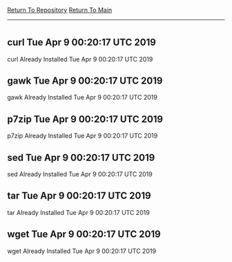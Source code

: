 [Return To Repository](https://github.com/deathbybandaid/piholeparser/)
[Return To Main](https://github.com/deathbybandaid/piholeparser/blob/master/RecentRunLogs/Mainlog.md)
____________________________________
# 
## curl Tue Apr 9 00:20:17 UTC 2019
curl Already Installed Tue Apr 9 00:20:17 UTC 2019
## gawk Tue Apr 9 00:20:17 UTC 2019
gawk Already Installed Tue Apr 9 00:20:17 UTC 2019
## p7zip Tue Apr 9 00:20:17 UTC 2019
p7zip Already Installed Tue Apr 9 00:20:17 UTC 2019
## sed Tue Apr 9 00:20:17 UTC 2019
sed Already Installed Tue Apr 9 00:20:17 UTC 2019
## tar Tue Apr 9 00:20:17 UTC 2019
tar Already Installed Tue Apr 9 00:20:17 UTC 2019
## wget Tue Apr 9 00:20:17 UTC 2019
wget Already Installed Tue Apr 9 00:20:17 UTC 2019
